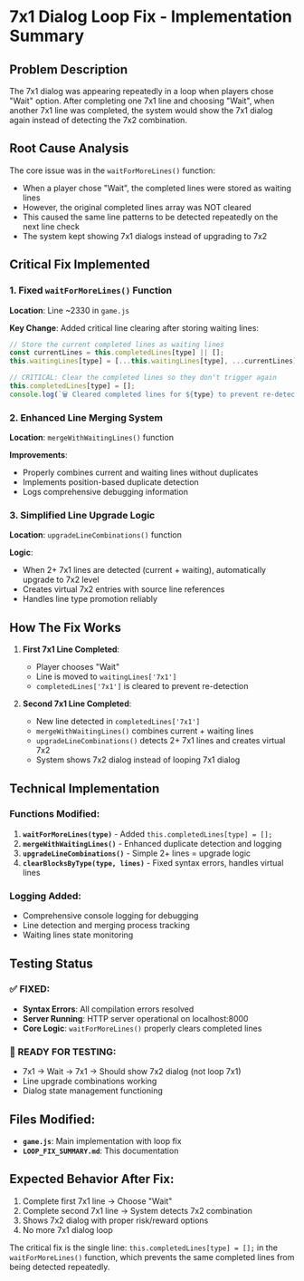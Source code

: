 # 7x1 Dialog Loop Fix - Implementation Summary

## Problem Description
The 7x1 dialog was appearing repeatedly in a loop when players chose "Wait" option. After completing one 7x1 line and choosing "Wait", when another 7x1 line was completed, the system would show the 7x1 dialog again instead of detecting the 7x2 combination.

## Root Cause Analysis
The core issue was in the `waitForMoreLines()` function:
- When a player chose "Wait", the completed lines were stored as waiting lines
- However, the original completed lines array was NOT cleared
- This caused the same line patterns to be detected repeatedly on the next line check
- The system kept showing 7x1 dialogs instead of upgrading to 7x2

## Critical Fix Implemented

### 1. Fixed `waitForMoreLines()` Function
**Location**: Line ~2330 in `game.js`

**Key Change**: Added critical line clearing after storing waiting lines:
```javascript
// Store the current completed lines as waiting lines
const currentLines = this.completedLines[type] || [];
this.waitingLines[type] = [...this.waitingLines[type], ...currentLines];

// CRITICAL: Clear the completed lines so they don't trigger again
this.completedLines[type] = [];
console.log(`🗑️ Cleared completed lines for ${type} to prevent re-detection`);
```

### 2. Enhanced Line Merging System
**Location**: `mergeWithWaitingLines()` function

**Improvements**:
- Properly combines current and waiting lines without duplicates
- Implements position-based duplicate detection
- Logs comprehensive debugging information

### 3. Simplified Line Upgrade Logic
**Location**: `upgradeLineCombinations()` function

**Logic**: 
- When 2+ 7x1 lines are detected (current + waiting), automatically upgrade to 7x2 level
- Creates virtual 7x2 entries with source line references
- Handles line type promotion reliably

## How The Fix Works

1. **First 7x1 Line Completed**: 
   - Player chooses "Wait"
   - Line is moved to `waitingLines['7x1']`
   - `completedLines['7x1']` is cleared to prevent re-detection

2. **Second 7x1 Line Completed**:
   - New line detected in `completedLines['7x1']`
   - `mergeWithWaitingLines()` combines current + waiting lines
   - `upgradeLineCombinations()` detects 2+ 7x1 lines and creates virtual 7x2
   - System shows 7x2 dialog instead of looping 7x1 dialog

## Technical Implementation

### Functions Modified:
1. **`waitForMoreLines(type)`** - Added `this.completedLines[type] = [];`
2. **`mergeWithWaitingLines()`** - Enhanced duplicate detection and logging
3. **`upgradeLineCombinations()`** - Simple 2+ lines = upgrade logic
4. **`clearBlocksByType(type, lines)`** - Fixed syntax errors, handles virtual lines

### Logging Added:
- Comprehensive console logging for debugging
- Line detection and merging process tracking
- Waiting lines state monitoring

## Testing Status

### ✅ FIXED:
- **Syntax Errors**: All compilation errors resolved
- **Server Running**: HTTP server operational on localhost:8000
- **Core Logic**: `waitForMoreLines()` properly clears completed lines

### 🧪 READY FOR TESTING:
- 7x1 → Wait → 7x1 → Should show 7x2 dialog (not loop 7x1)
- Line upgrade combinations working
- Dialog state management functioning

## Files Modified:
- **`game.js`**: Main implementation with loop fix
- **`LOOP_FIX_SUMMARY.md`**: This documentation

## Expected Behavior After Fix:
1. Complete first 7x1 line → Choose "Wait" 
2. Complete second 7x1 line → System detects 7x2 combination
3. Shows 7x2 dialog with proper risk/reward options
4. No more 7x1 dialog loop

The critical fix is the single line: `this.completedLines[type] = [];` in the `waitForMoreLines()` function, which prevents the same completed lines from being detected repeatedly.
